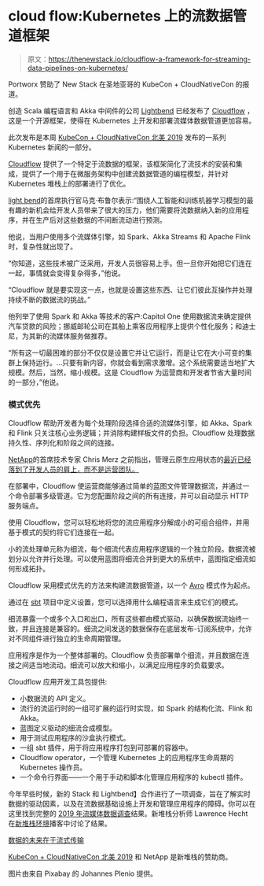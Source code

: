 # cloud flow:Kubernetes 上的流数据管道框架

> 原文：<https://thenewstack.io/cloudflow-a-framework-for-streaming-data-pipelines-on-kubernetes/>

Portworx 赞助了 New Stack 在圣地亚哥的 KubeCon + CloudNativeCon 的报道。

创造 Scala 编程语言和 Akka 中间件的公司 [Lightbend](https://www.lightbend.com/) 已经发布了 [Cloudflow](https://cloudflow.io/) ，这是一个开源框架，使得在 Kubernetes 上开发和部署流媒体数据管道更加容易。

此次发布是本周 [KubeCon + CloudNativeCon 北美 2019](https://events19.linuxfoundation.org/events/kubecon-cloudnativecon-north-america-2019/) 发布的一系列 Kubernetes 新闻的一部分。

[Cloudflow](https://github.com/lightbend/cloudflow) 提供了一个特定于流数据的框架，该框架简化了流技术的安装和集成，提供了一个用于在微服务架构中创建流数据管道的编程模型，并针对 Kubernetes 堆栈上的部署进行了优化。

[light bend](https://twitter.com/mabrewer7)的首席执行官马克·布鲁尔表示:“围绕人工智能和训练机器学习模型的最有趣的新机会给开发人员带来了很大的压力，他们需要将流数据纳入新的应用程序，并在生产后对这些数据的不间断流动进行预测。

他说，当用户使用多个流媒体引擎，如 Spark、Akka Streams 和 Apache Flink 时，复杂性就出现了。

“你知道，这些技术被广泛采用，开发人员很容易上手。但一旦你开始把它们连在一起，事情就会变得复杂得多，”他说。

“Cloudflow 就是要实现这一点，也就是设置这些东西、让它们彼此互操作并处理持续不断的数据流的挑战。”

他列举了使用 Spark 和 Akka 等技术的客户:Capitol One 使用数据流来确定提供汽车贷款的风险；挪威邮轮公司在其船上乘客应用程序上提供个性化服务；和迪士尼，为其新的流媒体服务做推荐。

“所有这一切最困难的部分不仅仅是设置它并让它运行，而是让它在大小可变的集群上保持运行。…只要有新内容，你就会看到需求激增。这个系统需要适当地扩大规模。然后，当然，缩小规模。这是 Cloudflow 为运营商和开发者节省大量时间的一部分，”他说。

### 模式优先

Cloudflow 帮助开发者为每个处理阶段选择合适的流媒体引擎，如 Akka、Spark 和 Flink 只关注核心业务逻辑；并消除构建样板文件的负担。Cloudflow 处理数据持久性、序列化和阶段之间的连接。

[NetApp](https://www.linkedin.com/in/merzdba/)的首席技术专家 Chris Merz 之前指出，管理云原生应用状态的[最近已经落到了开发人员的肩上，而不是运营团队。](/the-state-of-state-in-cloud-native-applications/)

在部署中，Cloudflow 使运营商能够通过简单的蓝图文件管理数据流，并通过一个命令部署多级管道。它为您配置阶段之间的所有连接，并可以自动显示 HTTP 服务端点。

使用 Cloudflow，您可以轻松地将您的流应用程序分解成小的可组合组件，并用基于模式的契约将它们连接在一起。

小的流处理单元称为细流，每个细流代表应用程序逻辑的一个独立阶段。数据流被划分以允许并行处理。可以使用蓝图将细流合并到更大的系统中，蓝图指定细流如何形成拓扑。

Cloudflow 采用模式优先的方法来构建流数据管道，以一个 [Avro](http://avro.apache.org/docs/current/spec.html) 模式作为起点。

通过在 [sbt](https://www.scala-sbt.org/index.html) 项目中定义设置，您可以选择用什么编程语言来生成它们的模式。

细流暴露一个或多个入口和出口，所有这些都由模式驱动，以确保数据流始终一致，并且连接是兼容的。细流之间发送的数据保存在底层发布-订阅系统中，允许对不同组件进行独立的生命周期管理。

应用程序是作为一个整体部署的。Cloudflow 负责部署单个细流，并且数据在连接之间适当地流动。细流可以放大和缩小，以满足应用程序的负载要求。

Cloudflow 应用开发工具包提供:

*   小数据流的 API 定义。
*   流行的流运行时的一组可扩展的运行时实现，如 Spark 的结构化流、Flink 和 Akka。
*   蓝图定义驱动的细流合成模型。
*   用于测试应用程序的沙盒执行模式。
*   一组 sbt 插件，用于将应用程序打包到可部署的容器中。
*   Cloudflow operator，一个管理 Kubernetes 上的应用程序生命周期的 Kubernetes 操作员。
*   一个命令行界面——一个用于手动和脚本化管理应用程序的 kubectl 插件。

今年早些时候，新的 Stack 和 Lightbend】合作进行了一项调查，旨在了解实时数据的驱动因素，以及在流数据基础设施上开发和管理应用程序的障碍。你可以在这里找到完整的 [2019 年流媒体数据调查](https://www.lightbend.com/white-papers-and-reports/survey-streaming-data-future-tech-stack)结果。新堆栈分析师 Lawrence Hecht 在[新堆栈环境](https://thenewstack.io/context-the-future-of-data-is-in-streaming/)播客中讨论了结果。

[数据的未来在于流式传输](https://thenewstack.simplecast.com/episodes/the-future-of-data-is-in-streaming)

[KubeCon + CloudNativeCon 北美 2019](https://events19.linuxfoundation.org/events/kubecon-cloudnativecon-north-america-2019/) 和 NetApp 是新堆栈的赞助商。

图片由来自 Pixabay 的 Johannes Plenio 提供。

<svg xmlns:xlink="http://www.w3.org/1999/xlink" viewBox="0 0 68 31" version="1.1"><title>Group</title> <desc>Created with Sketch.</desc></svg>